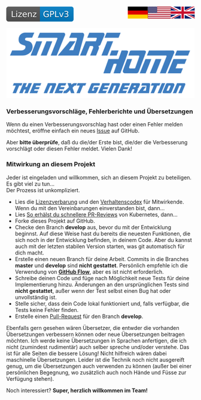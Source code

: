 <a href="CONTRIBUTING.en.md"><img src="images/en.svg" valign="top" align="right"/></a>
<a href="CONTRIBUTING.md"><img src="images/de.svg" valign="top" align="right"/></a>
<!--[![Version][version-badge]][version-url]-->
[![License][license-badge]][license-url]
<!--
[![Bugs][bugs-badge]][bugs-url]
-->

[![Logo][logo]][project-url]

### Verbesserungsvorschläge, Fehlerberichte und Übersetzungen

Wenn du einen Verbesserungsvorschlag hast oder einen Fehler melden möchtest, eröffne einfach ein neues [Issue][issues-url] auf GitHub.

Aber **bitte überprüfe**, daß du die/der Erste bist, die/der die Verbesserung vorschlägt oder diesen Fehler meldet. Vielen Dank!
<br/>

### Mitwirkung an diesem Projekt

Jeder ist eingeladen und willkommen, sich an diesem Projekt zu beteiligen. Es gibt viel zu tun...<br/>
Der Prozess ist unkompliziert.

- Lies die [Lizenzverbarung][cla-url] und den [Verhaltenscodex][coc-url] für Mitwirkende. Wenn du mit den Vereinbarungen einverstanden bist, dann...
- Lies [So erhälst du schnellere PR-Reviews][pr-reviews] von Kubernetes, dann...
 - Forke dieses Projekt auf GitHub.
 - Checke den Branch **develop** aus, bevor du mit der Entwicklung beginnst.
  Auf diese Weise hast du bereits die neuesten Funktionen, die sich noch in der Entwicklung befinden, in deinem Code. Aber du kannst auch
  mit der letzten stabilen Version starten, was git automatisch für dich macht.
 - Erstelle einen neuen Branch für deine Arbeit. Commits in die Branches **master** und **develop** sind **nicht gestattet**. Persönlich empfehle ich die Verwendung von **[GitHub Flow][flow-url]**, aber es ist nicht erforderlich.
 - Schreibe deinen Code und füge nach Möglichkeit neue Tests für deine Implementierung hinzu. Änderungen an den ursprünglichen Tests sind **nicht gestattet**, außer wenn der Test selbst einen Bug hat oder unvollständig ist.
 - Stelle sicher, dass dein Code lokal funktioniert und, falls verfügbar, die Tests keine Fehler finden.
 - Erstelle einen [Pull-Request][pr-url] für den Branch **develop**.

Ebenfalls gern gesehen wären Übersetzer, die entwder die vorhanden Übersetzungen verbessern können oder neue Übersetzungen beitragen möchten. Ich werde keine Übersetzungen in Sprachen anfertigen, die ich nicht (zumindest rudimentär) auch selber spreche und/oder verstehe. Das ist für alle Seiten die bessere Lösung! Nicht hilfreich wären dabei maschinelle Übersetzungen. Leider ist die Technik noch nicht ausgereift genug, um die Übersetzungen auch verwenden zu können (außer bei einer persönlichen Begegnung, wo zusätzlich auch noch Hände und Füsse zur Verfügung stehen).

Noch interessiert? **Super, herzlich willkommen im Team!**

<!-- MARKDOWN LINKS & IMAGES -->
<!-- https://www.markdownguide.org/basic-syntax/#reference-style-links -->

[logo]: images/logo.svg
[project-url]: https://github.com/nixe64/The-Next-Generation

[license-badge]: images/license.de.svg
[license-url]: ../COPYRIGHT.de.md

[version-badge]: images/version.svg
[version-url]: https://github.com/nixe64/the-next-generation/releases

[issues-url]: https://github.com/nixe64/the-next-generation/issues
[bugs-badge]: https://img.shields.io/github/issues/nixe64/the-next-generation/bug.svg?label=Fehlerberichte&color=informational
[bugs-url]: https://github.com/nixe64/the-next-generation/issues?utf8=✓&q=is%3Aissue+is%3Aopen+label%3Abug

[coc-url]: CODE_OF_CONDUCT.md
[pr-reviews]: https://github.com/kubernetes/community/blob/master/contributors/guide/pull-requests.md#best-practices-for-faster-reviews
[cla-url]: contributing/CLA.de.md
[flow-url]: https://githubflow.github.io/
[pr-url]: https://github.com/nixe64/The-Next-Generation/pulls
